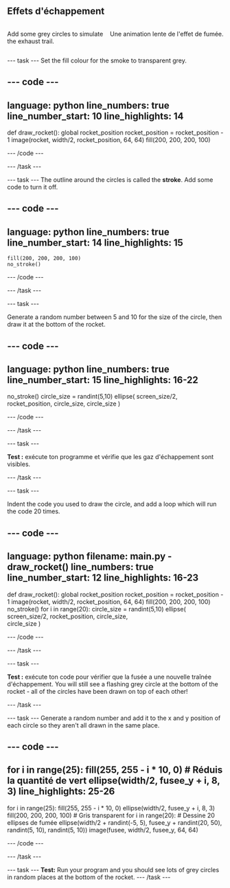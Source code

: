 ## Effets d'échappement

<div style="display: flex; flex-wrap: wrap">
<div style="flex-basis: 200px; flex-grow: 1; margin-right: 15px;">

Add some grey circles to simulate the exhaust trail. 
</div>
<div>

Une animation lente de l'effet de fumée.
</div>
</div>

--- task --- Set the fill colour for the smoke to transparent grey.

--- code ---
---
language: python line_numbers: true line_number_start: 10
line_highlights: 14
---

def draw_rocket(): global rocket_position rocket_position = rocket_position - 1 image(rocket, width/2, rocket_position, 64, 64) fill(200, 200, 200, 100)


--- /code ---

--- /task ---


--- task --- The outline around the circles is called the **stroke**. Add some code to turn it off.


--- code ---
---
language: python line_numbers: true line_number_start: 14
line_highlights: 15
---

    fill(200, 200, 200, 100) 
    no_stroke()


--- /code ---

--- /task ---


--- task ---

Generate a random number between 5 and 10 for the size of the circle, then draw it at the bottom of the rocket.

--- code ---
---
language: python line_numbers: true line_number_start: 15
line_highlights: 16-22
---

no_stroke() circle_size = randint(5,10) ellipse( screen_size/2, rocket_position, circle_size, circle_size )

--- /code ---

--- /task ---

--- task ---

**Test :** exécute ton programme et vérifie que les gaz d'échappement sont visibles.

--- /task ---

--- task ---

Indent the code you used to draw the circle, and add a loop which will run the code 20 times.

--- code ---
---
language: python filename: main.py - draw_rocket() line_numbers: true line_number_start: 12
line_highlights: 16-23
---

def draw_rocket(): global rocket_position rocket_position = rocket_position - 1 image(rocket, width/2, rocket_position, 64, 64) fill(200, 200, 200, 100) no_stroke() for i in range(20): circle_size = randint(5,10) ellipse( screen_size/2, rocket_position, circle_size,    
circle_size )


--- /code ---

--- /task ---

--- task ---

**Test :** exécute ton code pour vérifier que la fusée a une nouvelle traînée d'échappement. You will still see a flashing grey circle at the bottom of the rocket - all of the circles have been drawn on top of each other!

--- /task ---

--- task --- Generate a random number and add it to the x and y position of each circle so they aren't all drawn in the same place.


--- code ---
---
for i in range(25): fill(255, 255 - i * 10, 0) # Réduis la quantité de vert ellipse(width/2, fusee_y + i, 8, 3)
line_highlights: 25-26
---

for i in range(25): fill(255, 255 - i * 10, 0) ellipse(width/2, fusee_y + i, 8, 3) fill(200, 200, 200, 100)  # Gris transparent for i in range(20):  # Dessine 20 ellipses de fumée ellipse(width/2 + randint(-5, 5), fusee_y + randint(20, 50), randint(5, 10), randint(5, 10)) image(fusee, width/2, fusee_y, 64, 64)

--- /code ---

--- /task ---




--- task --- **Test:** Run your program and you should see lots of grey circles in random places at the bottom of the rocket. --- /task ---